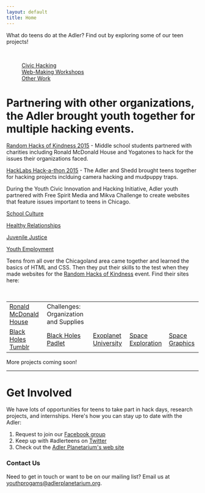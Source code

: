 ```yaml
---
layout: default
title: Home
---
```


What do teens do at the Adler? 
Find out by exploring some of our teen projects!

<br>
<dl class="tabs" data-tab>
  <dd class="active"><a href="#tab-1">Civic Hacking</a></dd>
  <dd><a href="#tab-2">Web-Making Workshops</a></dd>
  <dd><a href="#tab-3">Other Work</a></dd> 
</dl>
<div class="tabs-content">
  
  <div class="content active" id="tab-1">
    <h1>Partnering with other organizations, the Adler brought youth together for multiple hacking events.</h1>
    <p><a href="http://bit.ly/1GDZyNE" target="_blank">Random Hacks of Kindness 2015</a> - Middle school students partnered with charities including Ronald McDonald House and Yogatones to hack for the issues their organizations faced.</p>
    <p><a href="http://bit.ly/1GYYap4" target="_blank">HackLabs Hack-a-thon 2015</a> - The Adler and Shedd brought teens together for hacking projects inclduing camera hacking and mudpuppy traps.</p>
    <p>
    <p>During the Youth Civic Innovation and Hacking Initiative, Adler youth partnered with Free Spirit Media and Mikva Challenge to create websites that feature issues important to teens in Chicago.</p>
    <p><a href="http://bit.ly/1kNTCcp" target="_blank">School Culture</a></p>
    <p><a href="http://bit.ly/1quHPPd" target="_blank">Healthy Relationships</a></p>
    <p><a href="http://bit.ly/1km65Bs" target="_blank">Juvenile Justice</a></p>
    <p><a href="http://bit.ly/1lYE5U6" target="_blank">Youth Employment</a></p>
  </div>
  
  <div class="content" id="tab-2">
    <p>Teens from all over the Chicagoland area came together and learned the basics of HTML and CSS. Then they put their skills to the test when they made websites for the <a href="http://bit.ly/1GDZyNE" target="_blank"> Random Hacks of Kindness</a> event. Find their sites here:</p>
    <br>
    <table>
      <tr>
        <td align="left"><a href="http://bit.ly/RMH2015" target="_blank">Ronald McDonald House</a></td>
        <td align="left">Challenges: Organization and Supplies</td>
      </tr>
      <tr>
        <td align="left"><a href="http://blackholesatadler.tumblr.com/" target="_blank">Black Holes Tumblr</a></td>
        <td align="left"><a href="http://padlet.com/teensatadler/blackholes" target="_blank">Black Holes Padlet</a></td>
        <td align="left"><a href="http://teensatadler.wix.com/unisciencegsm" target="_blank">Exoplanet University</a></td>
        <td align="left"><a href="http://teensatadler.wix.com/space-exploration" target="_blank">Space Exploration</a></td>
        <td align="left"><a href="http://padlet.com/teensatadler/CQImages" target="_blank">Space Graphics</a></td>
      </tr>
    </table>
  </div>
  
  <div class="content" id="tab-3">
    <p>More projects coming soon!</p>
  </div>
  
  <hr>
</div>


# Get Involved
We have lots of opportunities for teens to take part in hack days, research projects, and internships. Here's how you can stay up to date with the Adler:

1. Request to join our [Facebook group](https://www.facebook.com/groups/adlerteens)
2. Keep up with #adlerteens on [Twitter](https://twitter.com/search?f=realtime&q=%23adlerteens&src=hash)
3. Check out the [Adler Planetarium's web site](http://www.adlerplanetarium.org/teen-opportunities/)

### Contact Us
Need to get in touch or want to be on our mailing list? Email us at [youthprogams@adlerplanetarium.org](mailto:youthprograms@adlerplanetarium.org). 

